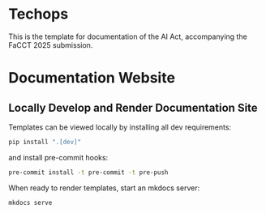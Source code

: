 # Techops

This is the template for documentation of the AI Act, accompanying the FaCCT 2025 submission.

# Documentation Website

## Locally Develop and Render Documentation Site
Templates can be viewed locally by installing all dev requirements:

```bash
pip install ".[dev]"
```

and install pre-commit hooks:
```bash
pre-commit install -t pre-commit -t pre-push
```

When ready to render templates, start an mkdocs server:
```bash
mkdocs serve
```
